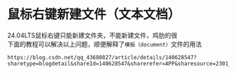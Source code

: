 # 鼠标右键新建文件（文本文档）
24.04LTS鼠标右键只能新建文件夹，不能新建文件，鸡肋的很  
下面的教程可以解决以上问题，顺便解释了```模板（document）```文件的用法
```
https://blog.csdn.net/qq_43680827/article/details/140628547?sharetype=blogdetail&shareId=140628547&sharerefer=APP&sharesource=2301_79422411&sharefrom=link
```